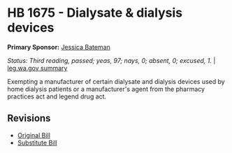 # HB 1675 - Dialysate & dialysis devices
**Primary Sponsor:** [Jessica Bateman](/person/leg/jessica.bateman.md)

*Status: Third reading, passed; yeas, 97; nays, 0; absent, 0; excused, 1.* | [leg.wa.gov summary](https://app.leg.wa.gov/billsummary?BillNumber=1675&Year=2021)

Exempting a manufacturer of certain dialysate and dialysis devices used by home dialysis patients or a manufacturer's agent from the pharmacy practices act and legend drug act.

## Revisions
* [Original Bill](1/)
* [Substitute Bill](S/)